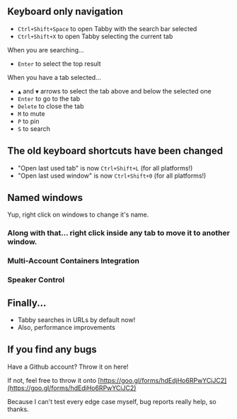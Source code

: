 ## Keyboard only navigation

- `Ctrl+Shift+Space` to open Tabby with the search bar selected
- `Ctrl+Shift+X` to open Tabby selecting the current tab

When you are searching...
- `Enter` to select the top result

When you have a tab selected...
- `▲` and `▼` arrows to select the tab above and below the selected one
- `Enter` to go to the tab
- `Delete` to close the tab
- `M` to mute
- `P` to pin
- `S` to search

## The old keyboard shortcuts have been changed

- "Open last used tab" is now `Ctrl+Shift+L` (for all platforms!)
- "Open last used window" is now `Ctrl+Shift+0` (for all platforms!)

## Named windows

Yup, right click on windows to change it's name.

### Along with that... right click inside any tab to move it to another window.

### Multi-Account Containers Integration

### Speaker Control

## Finally...

- Tabby searches in URLs by default now!
- Also, performance improvements

## If you find any bugs

Have a Github account? Throw it on here!

If not, feel free to throw it onto [https://goo.gl/forms/hdEdjHo6RPwYCiJC2](https://goo.gl/forms/hdEdjHo6RPwYCiJC2)

Because I can't test every edge case myself, bug reports really help, so thanks.
